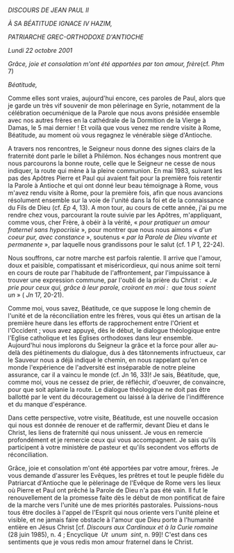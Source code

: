 *DISCOURS DE JEAN PAUL II*

*À SA BÉATITUDE IGNACE IV HAZIM,*

*PATRIARCHE GREC-ORTHODOXE D'ANTIOCHE*

*Lundi 22 octobre 2001*

*Grâce, joie et consolation m'ont été apportées par ton amour, frère*(cf. *Phm* 7)

*Béatitude,*

Comme elles sont vraies, aujourd'hui encore, ces paroles de Paul, alors que je garde un très vif souvenir de mon pèlerinage en Syrie, notamment de la célébration oecuménique de la Parole que nous avons présidée ensemble avec nos autres frères en la cathédrale de la Dormition de la Vierge à Damas, le 5 mai dernier ! Et voilà que vous venez me rendre visite à Rome, Béatitude, au moment où vous regagnez le vénérable siège d'Antioche.

A travers nos rencontres, le Seigneur nous donne des signes clairs de la fraternité dont parle le billet à Philémon. Nos échanges nous montrent que nous parcourons la bonne route, celle que le Seigneur ne cesse de nous indiquer, la route qui mène à la pleine communion. En mai 1983, suivant les pas des Apôtres Pierre et Paul qui avaient fait pour la première fois retentir la Parole à Antioche et qui ont donné leur beau témoignage à Rome, vous m'avez rendu visite à Rome, pour la première fois, afin que nous avancions résolument ensemble sur la voie de l'unité dans la foi et de la connaissance du Fils de Dieu (cf. *Ep* 4, 13). A mon tour, au cours de cette année, j'ai pu me rendre chez vous, parcourant la route suivie par les Apôtres, m'appliquant, comme vous, cher Frère, à obéir à la vérité, « *pour pratiquer un amour fraternel sans hypocrisie* », pour montrer que nous nous aimons « *d'un coeur pur, avec constance* », soutenus « *par la Parole de Dieu vivante et permanente* », par laquelle nous grandissons pour le salut (cf. 1 *P* 1, 22-24).

Nous souffrons, car notre marche est parfois ralentie. Il arrive que l'amour, doux et paisible, compatissant et miséricordieux, qui nous anime soit terni en cours de route par l'habitude de l'affrontement, par l'impuissance à trouver une expression commune, par l'oubli de la prière du Christ :  « *Je prie pour ceux qui, grâce à leur parole, croiront en moi :  que tous soient un* » ( *Jn* 17, 20-21).

Comme moi, vous savez, Béatitude, ce que suppose le long chemin de l'unité et de la réconciliation entre les frères, vous qui êtes un artisan de la première heure dans les efforts de rapprochement entre l'Orient et l'Occident ; vous avez appuyé, dès le début, le dialogue théologique entre l'Eglise catholique et les Eglises orthodoxes dans leur ensemble. Aujourd'hui nous implorons du Seigneur la grâce et la force pour aller au-delà des piétinements du dialogue, dus à des tâtonnements infructueux, car le Sauveur nous a déjà indiqué le chemin, en nous rappelant qu'en ce monde l'expérience de l'adversité est inséparable de notre pleine assurance, car il a vaincu le monde (cf. Jn 16, 33)! Je sais, Béatitude, que, comme moi, vous ne cessez de prier, de réfléchir, d'oeuvrer, de convaincre, pour que soit aplanie la route. Le dialogue théologique ne doit pas être ballotté par le vent du découragement ou laissé à la dérive de l'indifférence et du manque d'espérance.

Dans cette perspective, votre visite, Béatitude, est une nouvelle occasion qui nous est donnée de renouer et de raffermir, devant Dieu et dans le Christ, les liens de fraternité qui nous unissent. Je vous en remercie profondément et je remercie ceux qui vous accompagnent. Je sais qu'ils participent à votre ministère de pasteur et qu'ils secondent vos efforts de réconciliation.

Grâce, joie et consolation m'ont été apportées par votre amour, frères. Je vous demande d'assurer les Evêques, les prêtres et tout le peuple fidèle du Patriarcat d'Antioche que le pèlerinage de l'Evêque de Rome vers les lieux où Pierre et Paul ont prêché la Parole de Dieu n'a pas été vain. Il fut le renouvellement de la promesse faite dès le début de mon pontificat de faire de la marche vers l'unité une de mes priorités pastorales. Puissions-nous tous être dociles à l'appel de l'Esprit qui nous oriente vers l'unité pleine et visible, et ne jamais faire obstacle à l'amour que Dieu porte à l'humanité entière en Jésus Christ [cf. *Discours aux Cardinaux et à la Curie romaine* (28 juin 1985), n. 4 ; Encyclique  *Ut  unum  sint*, n. 99]! C'est dans ces sentiments que je vous redis mon amour fraternel dans le Christ.